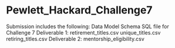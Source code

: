 # Pewlett_Hackard_Challenge7
Submission includes the following:
  Data Model Schema
  SQL file for Challenge 7
  Deliverable 1:
    retirement_titles.csv
    unique_titles.csv
    retiring_titles.csv
   Deliverable 2:
    mentorship_eligibility.csv
   
